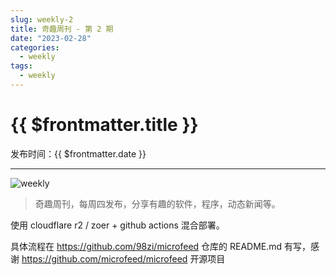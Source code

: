 ```yaml
---
slug: weekly-2
title: 奇趣周刊 - 第 2 期
date: "2023-02-28"
categories:
  - weekly
tags:
  - weekly
---
```


# {{ $frontmatter.title }}

发布时间：{{ $frontmatter.date }}

---

![weekly](https://imgurl.zishu.me/weekly.webp)

> 奇趣周刊，每周四发布，分享有趣的软件，程序，动态新闻等。

使用 cloudflare r2 / zoer + github actions 混合部署。

具体流程在 https://github.com/98zi/microfeed 仓库的 README.md 有写，感谢 https://github.com/microfeed/microfeed 开源项目